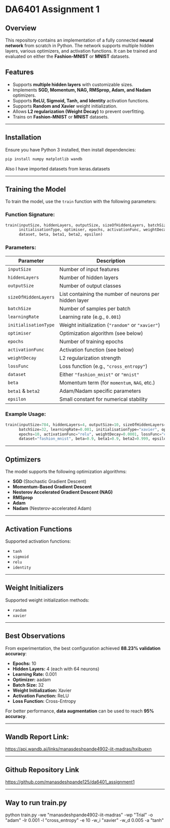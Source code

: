 # DA6401 Assignment 1

## Overview
This repository contains an implementation of a fully connected **neural network** from scratch in Python. The network supports multiple hidden layers, various optimizers, and activation functions. It can be trained and evaluated on either the **Fashion-MNIST** or **MNIST** datasets.

## Features
- Supports **multiple hidden layers** with customizable sizes.
- Implements **SGD, Momentum, NAG, RMSprop, Adam, and Nadam** optimizers.
- Supports **ReLU, Sigmoid, Tanh, and Identity** activation functions.
- Supports **Random and Xavier** weight initialization.
- Allows **L2 regularization (Weight Decay)** to prevent overfitting.
- Trains on **Fashion-MNIST** or **MNIST** datasets.

---

## Installation
Ensure you have Python 3 installed, then install dependencies:
```bash
pip install numpy matplotlib wandb
```
Also I have imported datasets from keras.datasets

---

## Training the Model
To train the model, use the `train` function with the following parameters:

### **Function Signature:**
```python
train(inputSize, hiddenLayers, outputSize, sizeOfHiddenLayers, batchSize, learningRate,
      initialisationType, optimiser, epochs, activationFunc, weightDecay, lossFunc,
      dataset, beta, beta1, beta2, epsilon)
```

### **Parameters:**
| Parameter             | Description |
|----------------------|-------------|
| `inputSize`         | Number of input features |
| `hiddenLayers`      | Number of hidden layers |
| `outputSize`        | Number of output classes |
| `sizeOfHiddenLayers`| List containing the number of neurons per hidden layer |
| `batchSize`         | Number of samples per batch |
| `learningRate`      | Learning rate (e.g., `0.001`) |
| `initialisationType`| Weight initialization (`"random"` or `"xavier"`) |
| `optimiser`         | Optimization algorithm (see below) |
| `epochs`            | Number of training epochs |
| `activationFunc`    | Activation function (see below) |
| `weightDecay`       | L2 regularization strength |
| `lossFunc`          | Loss function (e.g., `"cross_entropy"`) |
| `dataset`           | Either `"fashion_mnist"` or `"mnist"` |
| `beta`              | Momentum term (for `momentum`, `NAG`, etc.) |
| `beta1` & `beta2`   | Adam/Nadam specific parameters |
| `epsilon`           | Small constant for numerical stability |

### **Example Usage:**
```python
train(inputSize=784, hiddenLayers=4, outputSize=10, sizeOfHiddenLayers=64,
      batchSize=32, learningRate=0.001, initialisationType="xavier", optimiser="nadam",
      epochs=10, activationFunc="relu", weightDecay=0.0001, lossFunc="cross_entropy",
      dataset="fashion_mnist", beta=0.9, beta1=0.9, beta2=0.999, epsilon=1e-8)
```

---

## Optimizers
The model supports the following optimization algorithms:
- **SGD** (Stochastic Gradient Descent)
- **Momentum-Based Gradient Descent**
- **Nesterov Accelerated Gradient Descent (NAG)**
- **RMSprop**
- **Adam**
- **Nadam** (Nesterov-accelerated Adam)

---

## Activation Functions
Supported activation functions:
- `tanh`
- `sigmoid`
- `relu`
- `identity`

---

## Weight Initializers
Supported weight initialization methods:
- `random`
- `xavier`



---

## Best Observations
From experimentation, the best configuration achieved **88.23% validation accuracy**:
- **Epochs:** 10
- **Hidden Layers:** 4 (each with 64 neurons)
- **Learning Rate:** 0.001
- **Optimizer:** aadam
- **Batch Size:** 32
- **Weight Initialization:** Xavier
- **Activation Function:** ReLU
- **Loss Function:** Cross-Entropy

For better performance, **data augmentation** can be used to reach **95% accuracy**.

---
## Wandb Report Link:
https://api.wandb.ai/links/manasdeshpande4902-iit-madras/hxjbuexn

---
## Github Repository Link
https://github.com/manasdeshpande125/da6401_assignment1

---
## Way to run train.py
python train.py  -we "manasdeshpande4902-iit-madras" -wp "Trial" -o "adam" -lr 0.001 -l "cross_entropy" -e 10 -w_i "xavier" -w_d 0.005 -a "tanh"


